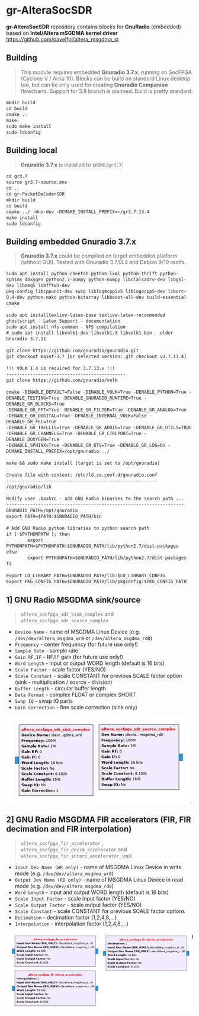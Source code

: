 # gr-AlteraSocSDR

**gr-AlteraSocSDR** repository contains blocks for **GnuRadio** (embedded) based on **Intel/Altera mSGDMA kernel driver**  
https://github.com/pavelfpl/altera_msgdma_st

## Building
>This module requires embedded **Gnuradio 3.7.x**, running on SocFPGA (Cyclone V / Arria 10). Blocks can be build on standard Linux desktop too, but can be only used for creating **Gnuradio Companion** flowcharts. Support for 3.8 branch is planned.
>Build is pretty standard:
```
mkdir build
cd build
cmake ..
make
sudo make install
sudo ldconfig
```
## Building local

>**Gnuradio 3.7.x** is installed to `$HOME/gr3.7`:

```
cd gr3.7
source gr3.7-source.env
cd ..
cd gr-PacketDeCoderSDR
mkdir build 
cd build
cmake ../ -Wno-dev -DCMAKE_INSTALL_PREFIX=~/gr3.7.13.4 
make install
sudo ldconfig
```
## Building embedded Gnuradio 3.7.x
>**Gnuradio 3.7.x** could be compiled on target embedded platform (without GUI). Tested with Gnuradio 3.7.13.4 and Debian 9/10 rootfs.

```
sudo apt install python-cheetah python-lxml python-thrift python-sphinx doxygen python2.7-numpy python-numpy libclalsadrv-dev libgsl-dev libzmq5 libfftw3-dev
pkg-config libcppunit-dev swig liblog4cpp5v5 liblog4cpp5-dev liborc-0.4-dev python-mako python-bitarray libboost-all-dev build-essential cmake

sudo apt installtexlive-latex-base texlive-latex-recommended ghostscript - Latex Support - documentation 
sudo apt install nfs-common - NFS compilation
# sudo apt install libvolk1-dev libvolk1.3 libvolk1-bin - older Gnuradio 3.7.11

git clone https://github.com/gnuradio/gnuradio.git
git checkout maint-3.7 [or selected version: git checkout v3.7.13.4]

!!! VOLK 1.4 is required for 3.7.13.x !!!
---------------------------------------------
git clone https://github.com/gnuradio/volk

cmake -DENABLE_DEFAULT=False -DENABLE_VOLK=True -DENABLE_PYTHON=True -DENABLE_TESTING=True -DENABLE_GNURADIO_RUNTIME=True -DENABLE_GR_BLOCKS=True
-DENABLE_GR_FFT=True -DENABLE_GR_FILTER=True -DENABLE_GR_ANALOG=True  -DENABLE_GR_DIGITAL=True -DENABLE_INTERNAL_VOLK=False -DENABLE_GR_FEC=True
-DENABLE_GR_TRELLIS=True -DENABLE_GR_AUDIO=True -DENABLE_GR_UTILS=TRUE -DENABLE_GR_CHANNELS=True -DENABLE_GR_CTRLPORT=True -DENABLE_DOXYGEN=True
-DENABLE_SPHINX=True -DENABLE_GR_DTV=True -DENABLE_GR_LOG=On -DCMAKE_INSTALL_PREFIX=/opt/gnuradio ../

make && sudo make install [target is set to /opt/gnuradio]

Create file with content: /etc/ld.so.conf.d/gnuradio.conf
---------------------------------------------------------
/opt/gnuradio/lib

Modify user .bashrc - add GNU Radio binaries to the search path ...
-------------------------------------------------------------------
GNURADIO_PATH=/opt/gnuradio
export PATH=$PATH:$GNURADIO_PATH/bin

# Add GNU Radio python libraries to python search path
if [ $PYTHONPATH ]; then
        export PYTHONPATH=$PYTHONPATH:$GNURADIO_PATH/lib/python2.7/dist-packages
else
        export PYTHONPATH=$GNURADIO_PATH/lib/python2.7/dist-packages
fi

export LD_LIBRARY_PATH=$GNURADIO_PATH/lib:$LD_LIBRARY_CONFIG
export PKG_CONFIG_PATH=$GNURADIO_PATH/lib/pkgconfig:$PKG_CONFIG_PATH
```
## 1] GNU Radio MSGDMA sink/source 
> `altera_socfpga_sdr_sink_complex` and `altera_socfpga_sdr_source_complex`

- `Device Name` - name of MSGDMA Linux Device (e.g. `/dev/dev/altera_msgdma_wr0` or `/dev/altera_msgdma_rd0`)
- `Frequency` - center frequency (for future use only!)
- `Sample Rate` - sample rate 
- `Gain RF,IF` - RF/IF gain (for future use only!)
- `Word Length` - input or output WORD length (default is 16 bits)
- `Scale Factor` - scale factor (YES/NO)
- `Scale Constant` - scale CONSTANT for previous SCALE factor option (sink - multiplication / source - division)
- `Buffer Length` - circular buffer length 
- `Data Format` - complex FLOAT or complex SHORT
- `Swap IQ` - swap IQ parts
- `Gain Correction` - fine scale correction (sink only)

![Source_sink](https://github.com/pavelfpl/gr-AlteraSocSDR/blob/master/source_sink_socfpga.png)

## 2] GNU Radio MSGDMA FIR accelerators (FIR, FIR decimation and FIR interpolation) 
> `altera_socfpga_fir_accelerator` , `altera_socfpga_fir_decim_accelerator` and `altera_socfpga_fir_interp_accelerator_impl`

- `Input Dev Name (WR only)` - name of MSGDMA Linux Device in write mode (e.g. `/dev/dev/altera_msgdma_wr0`)
- `Output Dev Name (RD only)` - name of MSGDMA Linux Device in read mode (e.g. `/dev/dev/altera_msgdma_rd0`)
- `Word Length` - input and output WORD length (default is 16 bits)
- `Scale Input Factor` - scale input factor (YES/NO)
- `Scale Output Factor` - scale output factor (YES/NO)
- `Scale Constant` - scale CONSTANT for previous SCALE factor options
- `Decimation` - decimation factor (1,2,4,8,...)
- `Interpolation` - interpolation factor (1,2,4,8,...)

![FIR](https://github.com/pavelfpl/gr-AlteraSocSDR/blob/master/fir_accelerators.png)

